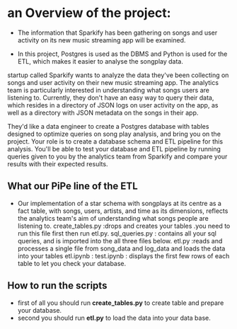 # an Overview of the project:
- The information that Sparkify has been gathering on songs and user activity on its new music streaming app will be examined.


- In this project, Postgres is used as the DBMS and Python is used for the ETL, which makes it easier to analyse the songplay data.

 startup called Sparkify wants to analyze the data they've been collecting on songs and user activity on their new music streaming app. The analytics team is particularly interested in understanding what songs users are listening to. Currently, they don't have an easy way to query their data, which resides in a directory of JSON logs on user activity on the app, as well as a directory with JSON metadata on the songs in their app.

They'd like a data engineer to create a Postgres database with tables designed to optimize queries on song play analysis, and bring you on the project. Your role is to create a database schema and ETL pipeline for this analysis. You'll be able to test your database and ETL pipeline by running queries given to you by the analytics team from Sparkify and compare your results with their expected results.
## What our PiPe line of the ETL  
- Our implementation of a star schema with songplays at its centre as a   fact table, with songs, users, artists, and time as its dimensions,     reflects the analytics team's aim of understanding what songs people   are listening to.
create_tables.py :drops and creates your tables .you need to run this file first then run etl.py.
sql_queries.py : contains all your sql queries, and is imported into the all three files below.
etl.py :reads and processes a single file from song_data and log_data and loads the data into your tables
etl.ipynb : 
test.ipynb : displays the first few rows of each table to let you check your database.

## How to run the scripts

- first of all you should run **create_tables.py** to create table and prepare your database.
- second you should run **etl.py** to load the data into your data base.